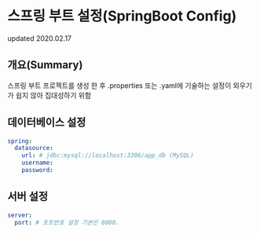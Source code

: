 # 스프링 부트 설정(SpringBoot Config)
updated 2020.02.17

## 개요(Summary)
스프링 부트 프로젝트를 생성 한 후 .properties 또는 .yaml에 기술하는 설정이 외우기가 쉽지 않아 집대성하기 위함

## 데이터베이스 설정
```yaml
spring:
  datasource: 
    url: # jdbc:mysql://localhost:3306/app_db (MySQL)
    username:
    password:
```
## 서버 설정
```yaml
server:
  port: # 포트번호 설정 기본은 8080.
```
